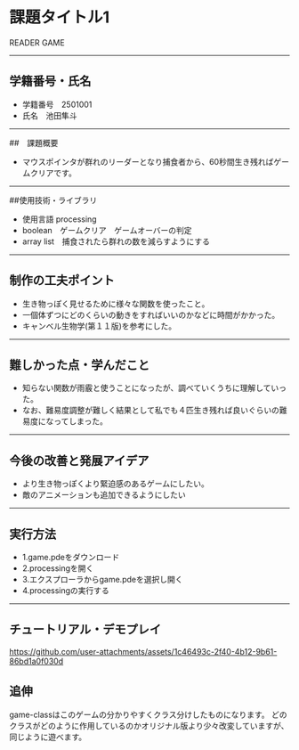 # 課題タイトル1
READER GAME

---

## 学籍番号・氏名
- 学籍番号　2501001
- 氏名　池田隼斗

---

##　課題概要
- マウスポインタが群れのリーダーとなり捕食者から、60秒間生き残ればゲームクリアです。

---

##使用技術・ライブラリ
- 使用言語 processing
- boolean　ゲームクリア　ゲームオーバーの判定
- array list　捕食されたら群れの数を減らすようにする

---

## 制作の工夫ポイント
- 生き物っぽく見せるために様々な関数を使ったこと。
- 一個体ずつにどのくらいの動きをすればいいのかなどに時間がかかった。
- キャンベル生物学(第１１版)を参考にした。

---

## 難しかった点・学んだこと
- 知らない関数が雨霰と使うことになったが、調べていくうちに理解していった。
- なお、難易度調整が難しく結果として私でも４匹生き残れば良いぐらいの難易度になってしまった。

---

## 今後の改善と発展アイデア
- より生き物っぽくより緊迫感のあるゲームにしたい。
- 敵のアニメーションも追加できるようにしたい

---

## 実行方法
- 1.game.pdeをダウンロード
- 2.processingを開く
- 3.エクスプローラからgame.pdeを選択し開く
- 4.processingの実行する

---

## チュートリアル・デモプレイ


https://github.com/user-attachments/assets/1c46493c-2f40-4b12-9b61-86bd1a0f030d

## 追伸
game-classはこのゲームの分かりやすくクラス分けしたものになります。
どのクラスがどのように作用しているのかオリジナル版より少々改変していますが、同じように遊べます。

